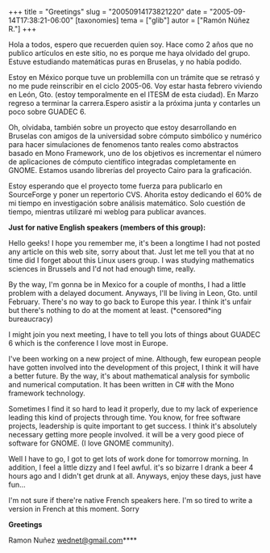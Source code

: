 +++
title = "Greetings"
slug = "20050914173821220"
date = "2005-09-14T17:38:21-06:00"
[taxonomies]
tema = ["glib"]
autor = ["Ramón Núñez R."]
+++

Hola a todos, espero que recuerden quien soy. Hace como 2 años que no
publico artículos en este sitio, no es porque me haya olvidado del
grupo. Estuve estudiando matemáticas puras en Bruselas, y no había
podido.

<!-- more -->

Estoy en México porque tuve un problemilla con un trámite que se retrasó
y no me pude reinscribir en el ciclo 2005-06. Voy estar hasta febrero
viviendo en León, Gto. (estoy temporalmente en el ITESM de esta ciudad).
En Marzo regreso a terminar la carrera.Espero asistir a la próxima junta
y contarles un poco sobre GUADEC 6.

Oh, olvidaba, también sobre un proyecto que estoy desarrollando en
Bruselas con amigos de la universidad sobre cómputo simbólico y numérico
para hacer simulaciones de fenomenos tanto reales como abstractos basado
en Mono Framework, uno de los objetivos es incrementar el número de
aplicaciones de cómputo científico integradas completamente en GNOME.
Estamos usando librerías del proyecto Cairo para la graficación.

Estoy esperando que el proyecto tome fuerza para publicarlo en
SourceForge y poner un repertorio CVS. Ahorita estoy dedicando el 60% de
mi tiempo en investigación sobre análisis matemático. Solo cuestión de
tiempo, mientras utilizaré mi weblog para publicar avances.

**Just for native English speakers (members of this group):**

Hello geeks! I hope you remember me, it's been a longtime I had not
posted any article on this web site, sorry about that. Just let me tell
you that at no time did I forget about this Linux users group. I was
studying mathematics sciences in Brussels and I'd not had enough time,
really.

By the way, I'm gonna be in Mexico for a couple of months, I had a
little problem with a delayed document. Anyways, I'll be living in Leon,
Gto. until February. There's no way to go back to Europe this year. I
think it's unfair but there's nothing to do at the moment at least.
(\*censored\*ing bureaucracy)

I might join you next meeting, I have to tell you lots of things about
GUADEC 6 which is the conference I love most in Europe.

I've been working on a new project of mine. Although, few european
people have gotten involved into the development of this project, I
think it will have a better future. By the way, it's about mathematical
analysis for symbolic and numerical computation. It has been written in
C# with the Mono framework technology.

Sometimes I find it so hard to lead it properly, due to my lack of
experience leading this kind of projects through time. You know, for
free software projects, leadership is quite important to get success. I
think it's absolutely necessary getting more people involved. it will be
a very good piece of software for GNOME. (I love GNOME community).

Well I have to go, I got to get lots of work done for tomorrow morning.
In addition, I feel a little dizzy and I feel awful. it's so bizarre I
drank a beer 4 hours ago and I didn't get drunk at all. Anyways, enjoy
these days, just have fun...

I'm not sure if there're native French speakers here. I'm so tired to
write a version in French at this moment. Sorry

**Greetings**

Ramon Nuñez
<wednet@gmail.com>****
